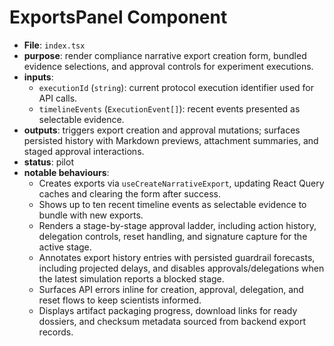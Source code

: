 # ExportsPanel Component

- **File**: `index.tsx`
- **purpose**: render compliance narrative export creation form, bundled evidence selections, and approval controls for experiment executions.
- **inputs**:
  - `executionId` (`string`): current protocol execution identifier used for API calls.
  - `timelineEvents` (`ExecutionEvent[]`): recent events presented as selectable evidence.
- **outputs**: triggers export creation and approval mutations; surfaces persisted history with Markdown previews, attachment summaries, and staged approval interactions.
- **status**: pilot
- **notable behaviours**:
  - Creates exports via `useCreateNarrativeExport`, updating React Query caches and clearing the form after success.
  - Shows up to ten recent timeline events as selectable evidence to bundle with new exports.
  - Renders a stage-by-stage approval ladder, including action history, delegation controls, reset handling, and signature capture for the active stage.
  - Annotates export history entries with persisted guardrail forecasts, including projected delays, and disables approvals/delegations when the latest simulation reports a blocked stage.
  - Surfaces API errors inline for creation, approval, delegation, and reset flows to keep scientists informed.
  - Displays artifact packaging progress, download links for ready dossiers, and checksum metadata sourced from backend export records.
